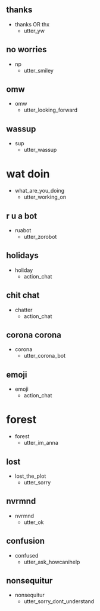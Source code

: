 ## thanks
* thanks OR thx
  - utter_yw

## no worries
* np
  - utter_smiley

## omw
* omw
  - utter_looking_forward

## wassup
* sup
  - utter_wassup

# wat doin  
* what_are_you_doing
  - utter_working_on

## r u a bot
* ruabot
  - utter_zorobot

## holidays  
* holiday
  - action_chat

## chit chat
* chatter
  - action_chat

## corona corona
* corona
  - utter_corona_bot

## emoji
* emoji  
  - action_chat

# forest
* forest
  - utter_im_anna  

## lost
* lost_the_plot
  - utter_sorry

## nvrmnd
* nvrmnd
  - utter_ok

## confusion
* confused
  - utter_ask_howcanihelp

## nonsequitur
* nonsequitur
  - utter_sorry_dont_understand
